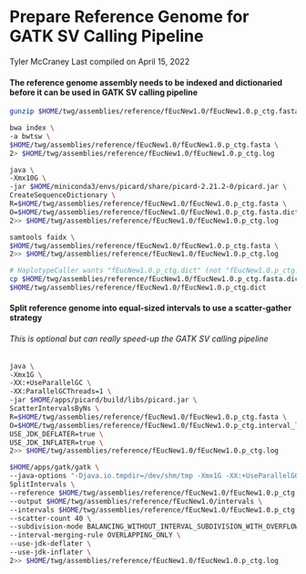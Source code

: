 Prepare Reference Genome for GATK SV Calling Pipeline
================
Tyler McCraney
Last compiled on April 15, 2022

#### The reference genome assembly needs to be indexed and dictionaried before it can be used in GATK SV calling pipeline

``` bash
gunzip $HOME/twg/assemblies/reference/fEucNew1.0/fEucNew1.0.p_ctg.fasta.gz

bwa index \
-a bwtsw \
$HOME/twg/assemblies/reference/fEucNew1.0/fEucNew1.0.p_ctg.fasta \
2> $HOME/twg/assemblies/reference/fEucNew1.0/fEucNew1.0.p_ctg.log

java \
-Xmx10G \
-jar $HOME/miniconda3/envs/picard/share/picard-2.21.2-0/picard.jar \
CreateSequenceDictionary \
R=$HOME/twg/assemblies/reference/fEucNew1.0/fEucNew1.0.p_ctg.fasta \
O=$HOME/twg/assemblies/reference/fEucNew1.0/fEucNew1.0.p_ctg.fasta.dict \
2>> $HOME/twg/assemblies/reference/fEucNew1.0/fEucNew1.0.p_ctg.log

samtools faidx \
$HOME/twg/assemblies/reference/fEucNew1.0/fEucNew1.0.p_ctg.fasta \
2>> $HOME/twg/assemblies/reference/fEucNew1.0/fEucNew1.0.p_ctg.log

# HaplotypeCaller wants "fEucNew1.0.p_ctg.dict" (not "fEucNew1.0.p_ctg.fasta.dict")
cp $HOME/twg/assemblies/reference/fEucNew1.0/fEucNew1.0.p_ctg.fasta.dict \
$HOME/twg/assemblies/reference/fEucNew1.0/fEucNew1.0.p_ctg.dict
```

#### Split reference genome into equal-sized intervals to use a scatter-gather strategy

###### This is optional but can really speed-up the GATK SV calling pipeline

``` bash
java \
-Xmx1G \
-XX:+UseParallelGC \
-XX:ParallelGCThreads=1 \
-jar $HOME/apps/picard/build/libs/picard.jar \
ScatterIntervalsByNs \
R=$HOME/twg/assemblies/reference/fEucNew1.0/fEucNew1.0.p_ctg.fasta \
O=$HOME/twg/assemblies/reference/fEucNew1.0/fEucNew1.0.p_ctg.interval_list \
USE_JDK_DEFLATER=true \
USE_JDK_INFLATER=true \
2>> $HOME/twg/assemblies/reference/fEucNew1.0/fEucNew1.0.p_ctg.log

$HOME/apps/gatk/gatk \
--java-options "-Djava.io.tmpdir=/dev/shm/tmp -Xmx1G -XX:+UseParallelGC -XX:ParallelGCThreads=1" \
SplitIntervals \
--reference $HOME/twg/assemblies/reference/fEucNew1.0/fEucNew1.0.p_ctg.fasta \
--output $HOME/twg/assemblies/reference/fEucNew1.0/intervals \
--intervals $HOME/twg/assemblies/reference/fEucNew1.0/fEucNew1.0.p_ctg.interval_list \
--scatter-count 40 \
--subdivision-mode BALANCING_WITHOUT_INTERVAL_SUBDIVISION_WITH_OVERFLOW \
--interval-merging-rule OVERLAPPING_ONLY \
--use-jdk-deflater \
--use-jdk-inflater \
2>> $HOME/twg/assemblies/reference/fEucNew1.0/fEucNew1.0.p_ctg.log
```

``` bash
```
